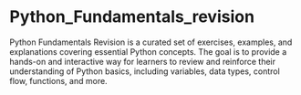 # Python_Fundamentals_revision
Python Fundamentals Revision is a curated set of exercises, examples, and explanations covering essential Python concepts. The goal is to provide a hands-on and interactive way for learners to review and reinforce their understanding of Python basics, including variables, data types, control flow, functions, and more.

